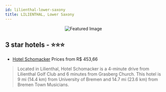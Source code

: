 ```yaml
---
id: lilienthal-lower-saxony
title: LILIENTHAL, Lower Saxony
---
```


<center><img src="https://i.travelapi.com/hotels/37000000/36970000/36963400/36963367/b0343185_z.jpg" alt="Featured Image" /></center>


##  3 star hotels - ⭐️⭐️⭐️

-    [Hotel Schomacker](https://us.hurb.com/hotels/lilienthal/hotel-schomacker-JNP-JP720470?cmp=18055) Prices from R$ 453,66
   > Located in Lilienthal, Hotel Schomacker is a 4-minute drive from Lilienthal Golf Club and 6 minutes from Grasberg Church. This hotel is 9 mi (14.4 km) from University of Bremen and 14.7 mi (23.6 km) from Bremen Town Musicians.
